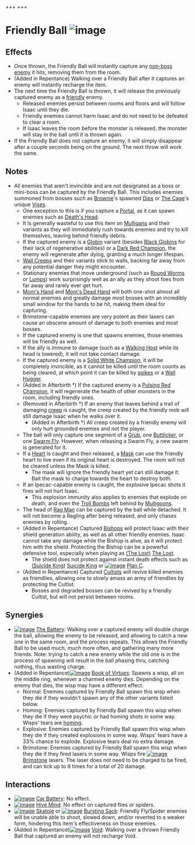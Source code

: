 +++
+++

 # Friendly Ball ![image](/image/Friendly_Ball.png) 

Effects
---------


* Once thrown, the Friendly Ball will instantly capture any [non-boss enemy](/wiki/Monster "Monster") it hits, removing them from the room.
* (Added in Repentance) Walking over a Friendly Ball after it captures an enemy will instantly recharge the item.
* The next time the Friendly Ball is thrown, it will release the previously captured enemy as a [friendly](/wiki/Friendly "Friendly") enemy.
	+ Released enemies persist between rooms and floors and will follow Isaac until they die.
	+ Friendly enemies cannot harm Isaac and do not need to be defeated to clear a room.
	+ If Isaac leaves the room before the monster is released, the monster will stay in the ball until it is thrown again.
* If the Friendly Ball does not capture an enemy, it will simply disappear after a couple seconds being on the ground. The next throw will work the same.


Notes
-------


* All enemies that aren't invincible and are not designated as a boss or mini-boss can be captured by the Friendly Ball. This includes enemies summoned from bosses such as [Brownie](/wiki/Brownie "Brownie")'s spawned [Dips](/wiki/Dip "Dip") or [The Cage](/wiki/The_Cage "The Cage")'s unique [Vises](/wiki/Vis "Vis").
	+ One exception to this is if you capture a [Portal](/wiki/Portal "Portal"), as it can spawn enemies such as [Death's Head](/wiki/Death%27s_Head "Death's Head").
	+ It is generally wasteful to use this item on [Mulligans](/wiki/Mulligan "Mulligan") and their variants as they will immediately rush towards enemies and try to kill themselves, leaving behind friendly debris.
	+ If the captured enemy is a [Globin](/wiki/Globin "Globin") variant (besides [Black Globins](/wiki/Black_Globin "Black Globin") for their lack of regenerative abilities) or a [Dark Red Champion](/wiki/Champion "Champion"), the enemy will regenerate after dying, granting a much longer lifespan.
	+ [Wall Creeps](/wiki/Wall_Creep "Wall Creep") and their variants stick to walls, backing far away from any potential danger they might encounter.
	+ Stationary enemies that move underground (such as [Round Worms](/wiki/Round_Worm "Round Worm") or [Lumps](/wiki/Lump "Lump")) work surprisingly well as an ally as they shoot foes from far away and rarely ever get hurt.
	+ [Mom's Hand](/wiki/Mom%27s_Hand "Mom's Hand") and [Mom's Dead Hand](/wiki/Mom%27s_Dead_Hand "Mom's Dead Hand") will both one-shot almost all normal enemies and greatly damage most bosses with an incredibly small window for the hands to be hit, making them ideal for capturing.
	+ Brimstone-capable enemies are very potent as their lasers can cause an obscene amount of damage to both enemies and most bosses.
	+ If the captured enemy is one that spawns enemies, those enemies will be friendly as well.
	+ If the ally is immune to damage (such as a [Walking Host](/wiki/Walking_Host "Walking Host") while its head is lowered), it will not take contact damage.
	+ If the captured enemy is a [Solid White Champion](/wiki/Champion "Champion"), it will be completely invincible, as it cannot be killed until the room counts as being cleared, at which point it can be killed by [spikes](/wiki/Spikes "Spikes") or a [Wall Hugger](/wiki/Wall_Hugger "Wall Hugger").
	+ (Added in Afterbirth †) If the captured enemy is a [Pulsing Red Champion](/wiki/Champion "Champion"), it will regenerate the health of other monsters in the room, including friendly ones.
	+ (Removed in Afterbirth †) If an enemy that leaves behind a trail of damaging [creep](/wiki/Creep "Creep") is caught, the creep created by the friendly mob will still damage Isaac when he walks over it.
		- (Added in Afterbirth †) All creep created by a friendly enemy will only hurt grounded enemies and not the player.
	+ The ball will only capture one segment of a [Grub](/wiki/Grub "Grub"), one [Buttlicker](/wiki/Buttlicker "Buttlicker"), or one [Swarm Fly](/wiki/Swarm_Fly "Swarm Fly"). However, when releasing a Swarm Fly, a new swarm is generated for it.
	+ If a [Heart](/wiki/Mask_%2B_Heart "Mask + Heart") is caught and then released, a [Mask](/wiki/Mask_%2B_Heart "Mask + Heart") can use the friendly heart to live even if its original heart is destroyed. The room will not be cleared unless the Mask is killed.
		- The mask will ignore the friendly heart yet can still damage it. Bait the mask to charge towards the heart to destroy both.
	+ If an Ipecac-capable enemy is caught, the explosive Ipecac shots it fires will not hurt Isaac.
		- This explosion immunity also applies to enemies that explode on death, and even the [Troll Bombs](/wiki/Troll_Bomb "Troll Bomb") left behind by [Mulligoons](/wiki/Mulligoon "Mulligoon").
	+ The head of [Rag Man](/wiki/Rag_Man "Rag Man") can be captured by the ball while detached. It will not become a Ragling after being released, and only chases enemies by rolling.
	+ (Added in Repentance) Captured [Bishops](/wiki/Bishop "Bishop") will protect Isaac with their shield generation ability, as well as all other friendly enemies. Isaac cannot take any damage while the Bishop is alive, as it will protect him with the shield. Protecting the Bishop can be a powerful defensive tool, especially when playing as  [(The Lost)](/wiki/The_Lost "The Lost") [The Lost](/wiki/The_Lost "The Lost").
		- The shield does not protect against instant death effects such as [(Suicide King)](/wiki/Suicide_King "Suicide King") [Suicide King](/wiki/Suicide_King "Suicide King") or [![image](/image/Plan_C.png)](/wiki/Plan_C "Plan C") [Plan C](/wiki/Plan_C "Plan C").
	+ (Added in Repentance) Captured [Cultists](/wiki/Cultist "Cultist") will revive killed enemies as friendlies, allowing one to slowly amass an army of friendlies by protecting the Cultist.
		- Bosses and degraded bosses can be revived by a friendly Cultist, but will not persist between rooms.


Synergies
-----------


* [![image](/image/The_Battery.png)](/wiki/The_Battery "The Battery") [The Battery](/wiki/The_Battery "The Battery"): Walking over a captured enemy will double charge the ball, allowing the enemy to be released, and allowing to catch a new one in the same room, and the process repeats. This allows the Friendly Ball to be used much, *much* more often, and gathering many more friends. Note: trying to catch a new enemy while the old one is in the process of spawning will result in the ball phasing thru, catching nothing, thus wasting charge.
* (Added in Repentance)[![image](/image/Book_of_Virtues.png)](/wiki/Book_of_Virtues "Book of Virtues") [Book of Virtues](/wiki/Book_of_Virtues "Book of Virtues"): Spawns a wisp, all on the middle ring, whenever a charmed enemy dies. Depending on the enemy that dies, the wisp may have a different effect:
	+ Normal: Enemies captured by Friendly Ball spawn this wisp when they die if they wouldn't spawn any of the other variants listed below.
	+ Homing: Enemies captured by Friendly Ball spawn this wisp when they die if they were psychic or had homing shots in some way. Wisps' tears are [homing](/wiki/Tear_Effects "Tear Effects").
	+ Explosive: Enemies captured by Friendly Ball spawn this wisp when they die if they created explosions in some way. Wisps' tears have a 33% chance to explode. Explosive tears deal no extra damage.
	+ Brimstone: Enemies captured by Friendly Ball spawn this wisp when they die if they fired lasers in some way. Wisps fire [![image](/image/Brimstone.png)](/wiki/Brimstone "Brimstone") [Brimstone](/wiki/Brimstone "Brimstone") lasers. The laser does not need to be charged to be fired, and can tick up to 8 times for a total of 20 damage.


Interactions
--------------


* [![image](/image/Car_Battery.png)](/wiki/Car_Battery "Car Battery") [Car Battery](/wiki/Car_Battery "Car Battery"): No effect.
* [![image](/image/Hive_Mind.png)](/wiki/Hive_Mind "Hive Mind") [Hive Mind](/wiki/Hive_Mind "Hive Mind"): No effect on captured flies or spiders.
* [![image](/image/Skatole.png)](/wiki/Skatole "Skatole") [Skatole](/wiki/Skatole "Skatole") or [![image](/image/Bursting_Sack.png)](/wiki/Bursting_Sack "Bursting Sack") [Bursting Sack](/wiki/Bursting_Sack "Bursting Sack"): Friendly Fly/Spider enemies will be unable able to shoot, slowed down, and/or reverted to a weaker form, hindering this item's effectiveness on those enemies.
* (Added in Repentance)[![image](/image/Void.png)](/wiki/Void "Void") [Void](/wiki/Void "Void"): Walking over a thrown Friendly Ball that captured an enemy will not recharge Void.


